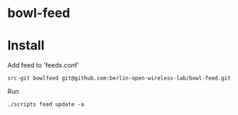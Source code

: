 # bowl-feed

# Install

Add feed to 'feeds.conf'

    src-git bowlfeed git@github.com:berlin-open-wireless-lab/bowl-feed.git

Run

    ./scripts feed update -a